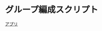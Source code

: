 # グループ編成スクリプト

[アプリ](https://script.google.com/macros/s/AKfycbzJJ4C7t4gkcn8NjVVcVwrS8KnKxwYuFRdoG-5T7jXtubyuPe4H6FHbxQ/exec)
